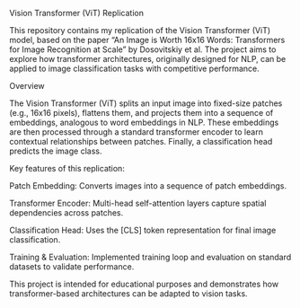 Vision Transformer (ViT) Replication

This repository contains my replication of the Vision Transformer (ViT) model, based on the paper “An Image is Worth 16x16 Words: Transformers for Image Recognition at Scale” by Dosovitskiy et al. The project aims to explore how transformer architectures, originally designed for NLP, can be applied to image classification tasks with competitive performance.

Overview

The Vision Transformer (ViT) splits an input image into fixed-size patches (e.g., 16x16 pixels), flattens them, and projects them into a sequence of embeddings, analogous to word embeddings in NLP. These embeddings are then processed through a standard transformer encoder to learn contextual relationships between patches. Finally, a classification head predicts the image class.

Key features of this replication:

Patch Embedding: Converts images into a sequence of patch embeddings.

Transformer Encoder: Multi-head self-attention layers capture spatial dependencies across patches.

Classification Head: Uses the [CLS] token representation for final image classification.

Training & Evaluation: Implemented training loop and evaluation on standard datasets to validate performance.

This project is intended for educational purposes and demonstrates how transformer-based architectures can be adapted to vision tasks.
